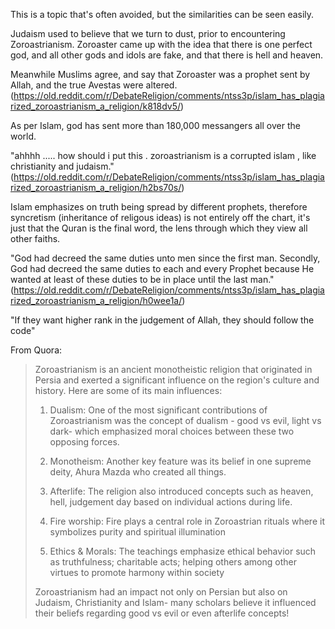 This is a topic that's often avoided, but the similarities can be seen easily.

Judaism used to believe that we turn to dust, prior to encountering Zoroastrianism. Zoroaster came up with the idea that there is one perfect god, and all other gods and idols are fake, and that there is hell and heaven.

Meanwhile Muslims agree, and say that Zoroaster was a prophet sent by Allah, and the true Avestas were altered. (https://old.reddit.com/r/DebateReligion/comments/ntss3p/islam_has_plagiarized_zoroastrianism_a_religion/k818dv5/)

As per Islam, god has sent more than 180,000 messangers all over the world.


"ahhhh ..... how should i put this . zoroastrianism is a corrupted islam , like christianity and judaism." (https://old.reddit.com/r/DebateReligion/comments/ntss3p/islam_has_plagiarized_zoroastrianism_a_religion/h2bs70s/)

Islam emphasizes on truth being spread by different prophets, therefore syncretism (inheritance of religous ideas) is not entirely off the chart, it's just that the Quran is the final word, the lens through which they view all other faiths.

"God had decreed the same duties unto men since the first man. Secondly, God had decreed the same duties to each and every Prophet because He wanted at least of these duties to be in place until the last man." (https://old.reddit.com/r/DebateReligion/comments/ntss3p/islam_has_plagiarized_zoroastrianism_a_religion/h0wee1a/)

"If they want higher rank in the judgement of Allah, they should follow the code"

From Quora:
> Zoroastrianism is an ancient monotheistic religion that originated in Persia and exerted a significant influence on the region's culture and history. Here are some of its main influences:
> 
> 1. Dualism: One of the most significant contributions of Zoroastrianism was the concept of dualism - good vs evil, light vs dark- which emphasized moral choices between these two opposing forces.
> 
> 2. Monotheism: Another key feature was its belief in one supreme deity, Ahura Mazda who created all things.
> 
> 3. Afterlife: The religion also introduced concepts such as heaven, hell, judgement day based on individual actions during life.
> 
> 4. Fire worship: Fire plays a central role in Zoroastrian rituals where it symbolizes purity and spiritual illumination
> 
> 5. Ethics & Morals: The teachings emphasize ethical behavior such as truthfulness; charitable acts; helping others among other virtues to promote harmony within society
> 
> Zoroastrianism had an impact not only on Persian but also on Judaism, Christianity and Islam- many scholars believe it influenced their beliefs regarding good vs evil or even afterlife concepts!
> 

